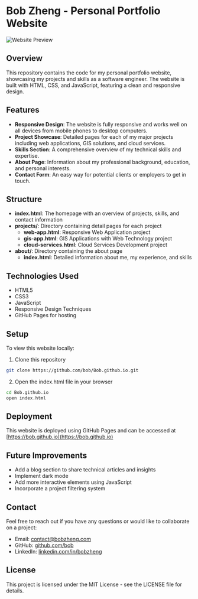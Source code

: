# Bob Zheng - Personal Portfolio Website

![Website Preview](https://i.imgur.com/JGZtJXZ.png)

## Overview

This repository contains the code for my personal portfolio website, showcasing my projects and skills as a software engineer. The website is built with HTML, CSS, and JavaScript, featuring a clean and responsive design.

## Features

- **Responsive Design**: The website is fully responsive and works well on all devices from mobile phones to desktop computers.
- **Project Showcase**: Detailed pages for each of my major projects including web applications, GIS solutions, and cloud services.
- **Skills Section**: A comprehensive overview of my technical skills and expertise.
- **About Page**: Information about my professional background, education, and personal interests.
- **Contact Form**: An easy way for potential clients or employers to get in touch.

## Structure

- **index.html**: The homepage with an overview of projects, skills, and contact information
- **projects/**: Directory containing detail pages for each project
  - **web-app.html**: Responsive Web Application project
  - **gis-app.html**: GIS Applications with Web Technology project
  - **cloud-services.html**: Cloud Services Development project
- **about/**: Directory containing the about page
  - **index.html**: Detailed information about me, my experience, and skills

## Technologies Used

- HTML5
- CSS3
- JavaScript
- Responsive Design Techniques
- GitHub Pages for hosting

## Setup

To view this website locally:

1. Clone this repository
```bash
git clone https://github.com/bob/Bob.github.io.git
```

2. Open the index.html file in your browser
```bash
cd Bob.github.io
open index.html
```

## Deployment

This website is deployed using GitHub Pages and can be accessed at [https://bob.github.io](https://bob.github.io)

## Future Improvements

- Add a blog section to share technical articles and insights
- Implement dark mode
- Add more interactive elements using JavaScript
- Incorporate a project filtering system

## Contact

Feel free to reach out if you have any questions or would like to collaborate on a project:

- Email: contact@bobzheng.com
- GitHub: [github.com/bob](https://github.com/bob)
- LinkedIn: [linkedin.com/in/bobzheng](https://linkedin.com/in/bobzheng)

## License

This project is licensed under the MIT License - see the LICENSE file for details.
